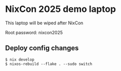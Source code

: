 # NixCon 2025 demo laptop

This laptop will be wiped after NixCon

Root password: nixcon2025

## Deploy config changes

```console
$ nix develop
$ nixos-rebuild --flake . --sudo switch
```
